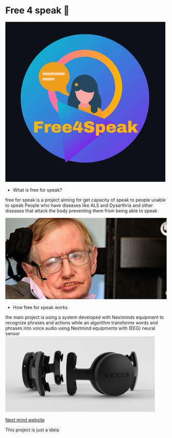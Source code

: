 # Free 4 speak 💬

![Stephen hawking astrophysicist](https://github.com/LyeZinho/free4speak/blob/main/src/images/Free4SpeakTEXT.png)


- What is free for speak?


free for speak is a project aiming for get capacity of speak
to people unable to speak
People who have diseases like ALS and Dysarthria and other 
diseases that attack the body preventing them from being able to speak



![Stephen hawking astrophysicist](https://github.com/LyeZinho/free4speak/blob/main/src/images/stephenhawking.png)

- How free for speak works 


the main project is using a system developed with Nextminds equipment
to recognize phrases and actions while an algorithm transforms words and phrases into voice audio
using Nextmind equipments with (EEG) neural sensor 
![Nextmind](https://github.com/LyeZinho/free4speak/blob/main/src/images/nextminds.png)


[Next mind website](https://www.next-mind.com)


This project is just a ideia
